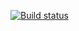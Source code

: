 [![Build status](https://ci.appveyor.com/api/projects/status/i1a3xc5rxiw22wg9?svg=true)](https://ci.appveyor.com/project/IsmagilovRF/ra-42)
